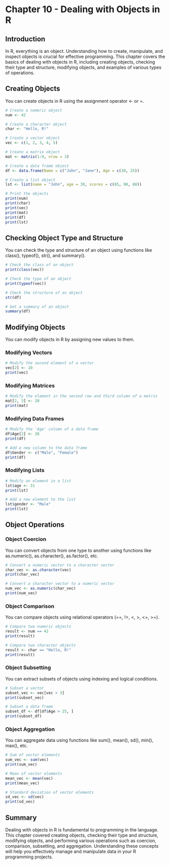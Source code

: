 # Chapter 10 - Dealing with Objects in R
## Introduction
In R, everything is an object. Understanding how to create, manipulate, and inspect objects is crucial for effective programming. This chapter covers the basics of dealing with objects in R, including creating objects, checking their type and structure, modifying objects, and examples of various types of operations.

## Creating Objects
You can create objects in R using the assignment operator <- or =.

```r
# Create a numeric object
num <- 42

# Create a character object
char <- "Hello, R!"

# Create a vector object
vec <- c(1, 2, 3, 4, 5)

# Create a matrix object
mat <- matrix(1:9, nrow = 3)

# Create a data frame object
df <- data.frame(Name = c("John", "Jane"), Age = c(30, 25))

# Create a list object
lst <- list(name = "John", age = 30, scores = c(85, 90, 88))

# Print the objects
print(num)
print(char)
print(vec)
print(mat)
print(df)
print(lst)
```

## Checking Object Type and Structure
You can check the type and structure of an object using functions like class(), typeof(), str(), and summary().

```r
# Check the class of an object
print(class(vec))

# Check the type of an object
print(typeof(vec))

# Check the structure of an object
str(df)

# Get a summary of an object
summary(df)
```

## Modifying Objects
You can modify objects in R by assigning new values to them.

### Modifying Vectors
```r
# Modify the second element of a vector
vec[2] <- 10
print(vec)
```

### Modifying Matrices
```r
# Modify the element in the second row and third column of a matrix
mat[2, 3] <- 20
print(mat)
```
### Modifying Data Frames
```r
# Modify the 'Age' column of a data frame
df$Age[2] <- 26
print(df)

# Add a new column to the data frame
df$Gender <- c("Male", "Female")
print(df)
```
### Modifying Lists
```r
# Modify an element in a list
lst$age <- 31
print(lst)

# Add a new element to the list
lst$gender <- "Male"
print(lst)
```

## Object Operations
### Object Coercion
You can convert objects from one type to another using functions like as.numeric(), as.character(), as.factor(), etc.

```r
# Convert a numeric vector to a character vector
char_vec <- as.character(vec)
print(char_vec)

# Convert a character vector to a numeric vector
num_vec <- as.numeric(char_vec)
print(num_vec)
```

### Object Comparison
You can compare objects using relational operators (==, !=, <, >, <=, >=).

```r
# Compare two numeric objects
result <- num == 42
print(result)

# Compare two character objects
result <- char == "Hello, R!"
print(result)
```

### Object Subsetting
You can extract subsets of objects using indexing and logical conditions.

```r
# Subset a vector
subset_vec <- vec[vec > 3]
print(subset_vec)

# Subset a data frame
subset_df <- df[df$Age > 25, ]
print(subset_df)
```

### Object Aggregation
You can aggregate data using functions like sum(), mean(), sd(), min(), max(), etc.

```r
# Sum of vector elements
sum_vec <- sum(vec)
print(sum_vec)

# Mean of vector elements
mean_vec <- mean(vec)
print(mean_vec)

# Standard deviation of vector elements
sd_vec <- sd(vec)
print(sd_vec)
```

## Summary
Dealing with objects in R is fundamental to programming in the language. This chapter covered creating objects, checking their type and structure, modifying objects, and performing various operations such as coercion, comparison, subsetting, and aggregation. Understanding these concepts will help you effectively manage and manipulate data in your R programming projects.
